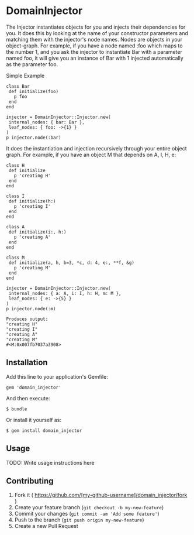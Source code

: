 # DomainInjector

The Injector instantiates objects for you and injects their dependencies for you.
It does this by looking at the name of your constructor parameters and matching them with
the injector's node names. Nodes are objects in your object-graph. For example,
if you have a node named :foo which maps to the number 1, and you ask the injector to
instantiate Bar with a parameter named foo, it will give you an instance of Bar with 1
injected automatically as the parameter foo.

Simple Example

    class Bar
     def initialize(foo)
       p foo
     end
    end
    
    injector = DomainInjector::Injector.new(
     internal_nodes: { bar: Bar },
     leaf_nodes: { foo: ->{1} }
    )
    p injector.node(:bar)

It does the instantiation and injection recursively through your entire object graph.
For example, if you have an object M that depends on A, I, H, e:

    class H
     def initialize
       p 'creating H'
     end
    end
    
    class I
     def initialize(h:)
       p 'creating I'
     end
    end
    
    class A
     def initialize(i:, h:)
       p 'creating A'
     end
    end
    
    class M
     def initialize(a, h, b=3, *c, d: 4, e:, **f, &g)
       p 'creating M'
     end
    end
    
    injector = DomainInjector::Injector.new(
     internal_nodes: { a: A, i: I, h: H, m: M },
     leaf_nodes: { e: ->{5} }
    )
    p injector.node(:m)
    
    Produces output:
    "creating H"
    "creating I"
    "creating A"
    "creating M"
    #<M:0x007fb7037a3908>

## Installation

Add this line to your application's Gemfile:

    gem 'domain_injector'

And then execute:

    $ bundle

Or install it yourself as:

    $ gem install domain_injector

## Usage

TODO: Write usage instructions here

## Contributing

1. Fork it ( https://github.com/[my-github-username]/domain_injector/fork )
2. Create your feature branch (`git checkout -b my-new-feature`)
3. Commit your changes (`git commit -am 'Add some feature'`)
4. Push to the branch (`git push origin my-new-feature`)
5. Create a new Pull Request
